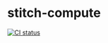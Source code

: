 # stitch-compute

[![CI status](https://github.com/mmitch/stitch-compute-npm/workflows/Node.js%20CI/badge.svg?branch=master)](https://github.com/mmitch/stitch-compute-npm/actions?query=workflow%3A%22Node.js+CI%22)
